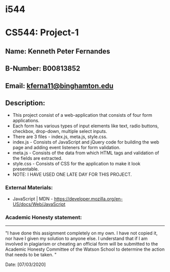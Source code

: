 # i544
# CS544: Project-1

## Name: Kenneth Peter Fernandes
## B-Number:	B00813852
## Email:		kferna11@binghamton.edu

## Description:
- This project consist of a web-application that consists of four form applications.
- Each form has various types of input elements like text, radio buttons, checkbox, drop-down, multiple select inputs.
- There are 3 files - index.js, meta.js, style.css.
- index.js - Consists of JavaScript and jQuery code for building the web page and adding event listeners for form validation.
- meta.js - Consists of the data from which HTML tags and validation of the fields are extracted.
- style.css - Consists of CSS for the application to make it look presentable.
- NOTE: I HAVE USED ONE LATE DAY FOR THIS PROJECT.

### External Materials:
- JavaScript | MDN - https://developer.mozilla.org/en-US/docs/Web/JavaScript

### Academic Honesty statement:

---

"I have done this assignment completely on my own. I have not copied
it, nor have I given my solution to anyone else. I understand that if
I am involved in plagiarism or cheating an official form will be
submitted to the Academic Honesty Committee of the Watson School to
determine the action that needs to be taken. "

Date: [07/03/2020]


